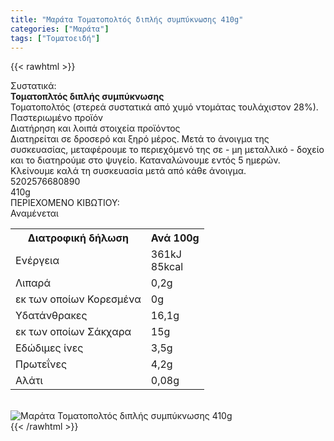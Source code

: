 ```yaml
---
title: "Μαράτα Τοματοπολτός διπλής συμπύκνωσης 410g"
categories: ["Μαράτα"]
tags: ["Τοματοειδή"]
---
```

{{< rawhtml >}}

<div class="sload360"><div class="product"><div id="sistatika">Συστατικά:</div><div class="alltext"><b>Τοματοπλτός διπλής συμπύκνωσης</b><br>Τοματοπολτός (στερεά συστατικά από χυμό ντομάτας τουλάχιστον 28%).<br>Παστεριωμένο προϊόν</div><div id="loipa">Διατήρηση και λοιπά στοιχεία προϊόντος</div><div class="alltext">Διατηρείται σε δροσερό και ξηρό μέρος. Μετά το άνοιγμα της συσκευασίας, μεταφέρουμε το περιεχόμενό της σε - μη μεταλλικό - δοχείο και το διατηρούμε στο ψυγείο. Καταναλώνουμε εντός 5 ημερών. Κλείνουμε καλά τη συσκευασία μετά από κάθε άνοιγμα.</div><div id="barcode"><div id="barimage1"></div><span id="bartext">5202576680890</span></div><div id="varos"><div id="varosimage1"></div><span id="varostext">410g</span></div><div id="kivotio">ΠΕΡΙΕΧΟΜΕΝΟ ΚΙΒΩΤΙΟΥ:<br>Αναμένεται</div><div class="tabout"><table id="diatable"><tbody><tr><th>Διατροφική δήλωση</th><th>Ανά 100g</th></tr><tr><td class="texr2">Ενέργεια</td><td class="texr">361kJ<br>85kcal</td></tr><tr><td class="texr2">Λιπαρά</td><td class="texr">0,2g</td></tr><tr><td class="gray">εκ των οποίων Κορεσµένα</td><td class="gray2">0g</td></tr><tr><td class="texr2">Yδατάνθρακες</td><td class="texr">16,1g</td></tr><tr><td class="gray">εκ των οποίων Σάκχαρα</td><td class="gray2">15g</td></tr><tr><td class="texr2">Eδώδιμες ίνες</td><td class="texr">3,5g</td></tr><tr><td class="texr2">Πρωτεΐνες</td><td class="texr">4,2g</td></tr><tr><td class="texr2">Αλάτι</td><td class="texr">0,08g</td></tr></tbody></table></div><br><div class="pimg"><img alt="Μαράτα Τοματοπολτός διπλής συμπύκνωσης 410g" title="Μαράτα Τοματοπολτός διπλής συμπύκνωσης 410g" src="/media/images/marata-tomatopoltos-diplhs-sympyknwshs-410g.jpg"></div></div></div>
{{< /rawhtml >}}


